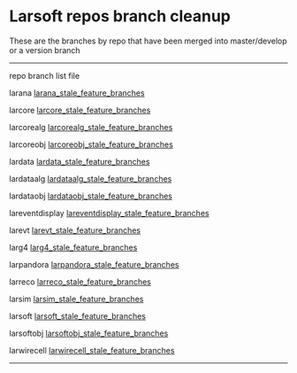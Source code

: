 Larsoft repos branch cleanup
==============================================================

These are the branches by repo that have been merged into master/develop or a version branch

  ----------------- --------------------------------------------------------------------------------------------------------------------
  repo              branch list file
                    
  larana            [larana\_stale\_feature\_branches](Larana_stale_feature_branches)
                    
  larcore           [larcore\_stale\_feature\_branches](Larcore_stale_feature_branches)
                    
  larcorealg        [larcorealg\_stale\_feature\_branches](Larcorealg_stale_feature_branches)
                    
  larcoreobj        [larcoreobj\_stale\_feature\_branches](Larcoreobj_stale_feature_branches)
                    
  lardata           [lardata\_stale\_feature\_branches](Lardata_stale_feature_branches)
                    
  lardataalg        [lardataalg\_stale\_feature\_branches](Lardataalg_stale_feature_branches)
                    
  lardataobj        [lardataobj\_stale\_feature\_branches](Lardataobj_stale_feature_branches)
                    
  lareventdisplay   [lareventdisplay\_stale\_feature\_branches](Lareventdisplay_stale_feature_branches)
                    
  larevt            [larevt\_stale\_feature\_branches](Larevt_stale_feature_branches)
                    
  larg4             [larg4\_stale\_feature\_branches](Larg4_stale_feature_branches)
                    
  larpandora        [larpandora\_stale\_feature\_branches](Larpandora_stale_feature_branches)
                    
  larreco           [larreco\_stale\_feature\_branches](Larreco_stale_feature_branches)
                    
  larsim            [larsim\_stale\_feature\_branches](Larsim_stale_feature_branches)
                    
  larsoft           [larsoft\_stale\_feature\_branches](Larsoft_stale_feature_branches)
                    
  larsoftobj        [larsoftobj\_stale\_feature\_branches](Larsoftobj_stale_feature_branches)
                    
  larwirecell       [larwirecell\_stale\_feature\_branches](Larwirecell_stale_feature_branches)
  ----------------- --------------------------------------------------------------------------------------------------------------------
